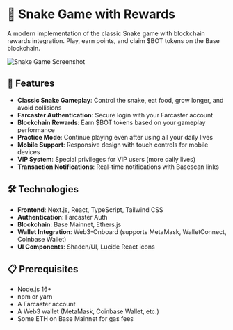 # 🐍 Snake Game with Rewards

A modern implementation of the classic Snake game with blockchain rewards integration. Play, earn points, and claim $BOT tokens on the Base blockchain.

![Snake Game Screenshot](public/images/robot-logo.webp)

## 🚀 Features

- **Classic Snake Gameplay**: Control the snake, eat food, grow longer, and avoid collisions
- **Farcaster Authentication**: Secure login with your Farcaster account
- **Blockchain Rewards**: Earn $BOT tokens based on your gameplay performance
- **Practice Mode**: Continue playing even after using all your daily lives
- **Mobile Support**: Responsive design with touch controls for mobile devices
- **VIP System**: Special privileges for VIP users (more daily lives)
- **Transaction Notifications**: Real-time notifications with Basescan links

## 🛠️ Technologies

- **Frontend**: Next.js, React, TypeScript, Tailwind CSS
- **Authentication**: Farcaster Auth
- **Blockchain**: Base Mainnet, Ethers.js
- **Wallet Integration**: Web3-Onboard (supports MetaMask, WalletConnect, Coinbase Wallet)
- **UI Components**: Shadcn/UI, Lucide React icons

## 📋 Prerequisites

- Node.js 16+
- npm or yarn
- A Farcaster account
- A Web3 wallet (MetaMask, Coinbase Wallet, etc.)
- Some ETH on Base Mainnet for gas fees
